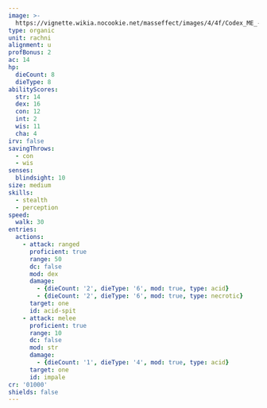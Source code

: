 ```yaml
---
image: >-
  https://vignette.wikia.nocookie.net/masseffect/images/4/4f/Codex_ME_-_Rachni.png/revision/latest?cb=20140820042133
type: organic
unit: rachni
alignment: u
profBonus: 2
ac: 14
hp:
  dieCount: 8
  dieType: 8
abilityScores:
  str: 14
  dex: 16
  con: 12
  int: 2
  wis: 11
  cha: 4
irv: false
savingThrows:
  - con
  - wis
senses:
  blindsight: 10
size: medium
skills:
  - stealth
  - perception
speed:
  walk: 30
entries:
  actions:
    - attack: ranged
      proficient: true
      range: 50
      dc: false
      mod: dex
      damage:
        - {dieCount: '2', dieType: '6', mod: true, type: acid}
        - {dieCount: '2', dieType: '6', mod: true, type: necrotic}
      target: one
      id: acid-spit
    - attack: melee
      proficient: true
      range: 10
      dc: false
      mod: str
      damage:
        - {dieCount: '1', dieType: '4', mod: true, type: acid}
      target: one
      id: impale
cr: '01000'
shields: false
---
```

